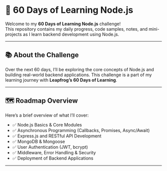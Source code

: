 # 🚀 60 Days of Learning Node.js

Welcome to my **60 Days of Learning Node.js** challenge!  
This repository contains my daily progress, code samples, notes, and mini-projects as I learn backend development using Node.js.

---

## 📚 About the Challenge

Over the next 60 days, I’ll be exploring the core concepts of Node.js and building real-world backend applications. This challenge is a part of my learning journey with **Leapfrog’s 60 Days of Learning**.

---

## 🗺️ Roadmap Overview

Here’s a brief overview of what I’ll cover:

- ✅ Node.js Basics & Core Modules  
- ✅ Asynchronous Programming (Callbacks, Promises, Async/Await)  
- ✅ Express.js and RESTful API Development  
- ✅ MongoDB & Mongoose  
- ✅ User Authentication (JWT, bcrypt)  
- ✅ Middleware, Error Handling & Security  
- ✅ Deployment of Backend Applications  

---



